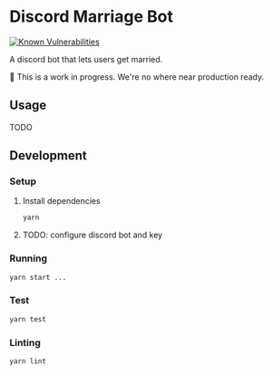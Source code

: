 # Discord Marriage Bot

[![Known Vulnerabilities](https://snyk.io/test/github/dotboris/discord-marriage-bot/badge.svg?targetFile=package.json)](https://snyk.io/test/github/dotboris/discord-marriage-bot?targetFile=package.json)

A discord bot that lets users get married.

:rotating_light: This is a work in progress. We're no where near production
ready.

## Usage

TODO

## Development

### Setup

1.  Install dependencies

    ```sh
    yarn
    ```

1.  TODO: configure discord bot and key

### Running

```sh
yarn start ...
```

### Test

```sh
yarn test
```

### Linting

```sh
yarn lint
```

